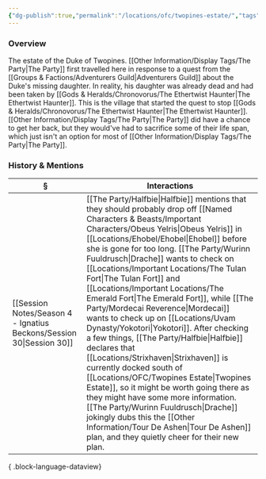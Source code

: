 ```yaml
---
{"dg-publish":true,"permalink":"/locations/ofc/twopines-estate/","tags":["Discovered"],"updated":"2025-06-11T21:47:36.549+01:00"}
---
```


### Overview
The estate of the Duke of Twopines. [[Other Information/Display Tags/The Party\|The Party]] first travelled here in response to a quest from the [[Groups & Factions/Adventurers Guild\|Adventurers Guild]] about the Duke's missing daughter. In reality, his daughter was already dead and had been taken by [[Gods & Heralds/Chronovorus/The Ethertwist Haunter\|The Ethertwist Haunter]]. This is the village that started the quest to stop [[Gods & Heralds/Chronovorus/The Ethertwist Haunter\|The Ethertwist Haunter]]. [[Other Information/Display Tags/The Party\|The Party]] did have a chance to get her back, but they would've had to sacrifice some of their life span, which just isn't an option for most of [[Other Information/Display Tags/The Party\|The Party]]. 

### History & Mentions
| §                                                                       | Interactions                                                                                                                                                                                                                                                                                                                                                                                                                                                                                                                                                                                                              |
| ----------------------------------------------------------------------- | ------------------------------------------------------------------------------------------------------------------------------------------------------------------------------------------------------------------------------------------------------------------------------------------------------------------------------------------------------------------------------------------------------------------------------------------------------------------------------------------------------------------------------------------------------------------------------------------------------------------------- |
| [[Session Notes/Season 4 - Ignatius Beckons/Session 30\|Session 30]] | [[The Party/Halfbie\|Halfbie]] mentions that they should probably drop off [[Named Characters & Beasts/Important Characters/Obeus Yelris\|Obeus Yelris]] in [[Locations/Ehobel/Ehobel\|Ehobel]] before she is gone for too long. [[The Party/Wurinn Fuuldrusch\|Drache]] wants to check on [[Locations/Important Locations/The Tulan Fort\|The Tulan Fort]] and [[Locations/Important Locations/The Emerald Fort\|The Emerald Fort]], while [[The Party/Mordecai Reverence\|Mordecai]] wants to check up on [[Locations/Uvam Dynasty/Yokotori\|Yokotori]]. After checking a few things, [[The Party/Halfbie\|Halfbie]] declares that [[Locations/Strixhaven\|Strixhaven]] is currently docked south of [[Locations/OFC/Twopines Estate\|Twopines Estate]], so it might be worth going there as they might have some more information. [[The Party/Wurinn Fuuldrusch\|Drache]] jokingly dubs this the [[Other Information/Tour De Ashen\|Tour De Ashen]] plan, and they quietly cheer for their new plan. |

{ .block-language-dataview}